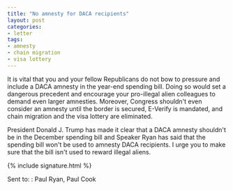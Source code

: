 ```yaml
---
title: "No amnesty for DACA recipients"
layout: post
categories:
- letter
tags:
- amnesty
- chain migration
- visa lottery
---
```


It is vital that you and your fellow Republicans do not bow to pressure and include a DACA amnesty in the year-end spending bill. Doing so would set a dangerous precedent and encourage your pro-illegal alien colleagues to demand even larger amnesties. Moreover, Congress shouldn't even consider an amnesty until the border is secured, E-Verify is mandated, and chain migration and the visa lottery are eliminated.

President Donald J. Trump has made it clear that a DACA amnesty shouldn't be in the December spending bill and Speaker Ryan has said that the spending bill won't be used to amnesty DACA recipients. I urge you to make sure that the bill isn't used to reward illegal aliens.

{% include signature.html %}

Sent to:
: Paul Ryan, Paul Cook
